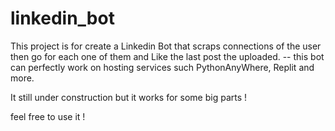 # linkedin_bot

This project is for create a Linkedin Bot that scraps connections of the user then go for each one of them and Like the last post the uploaded.
-- this bot can perfectly work on hosting services such PythonAnyWhere, Replit and more.

It still under construction but it works for some big parts !

feel free to use it !

